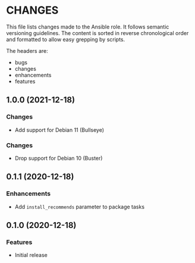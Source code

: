 # CHANGES

This file lists changes made to the Ansible role. It follows semantic versioning
guidelines. The content is sorted in reverse chronological order and formatted
to allow easy grepping by scripts.

The headers are:
- bugs
- changes
- enhancements
- features

## 1.0.0 (2021-12-18)

### Changes

- Add support for Debian 11 (Bullseye)

### Changes

- Drop support for Debian 10 (Buster)

## 0.1.1 (2020-12-18)

### Enhancements

- Add `install_recommends` parameter to package tasks

## 0.1.0 (2020-12-18)

### Features

- Initial release
